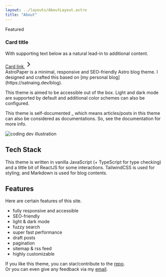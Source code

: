 ```yaml
---
layout: ../layouts/AboutLayout.astro
title: "About"
---
```

<div class="flex flex-col bg-white border shadow-sm rounded-xl dark:bg-slate-900 dark:border-gray-700 dark:shadow-slate-700/[.7]">
  <div class="bg-gray-100 border-b rounded-t-xl py-3 px-4 md:py-4 md:px-5 dark:bg-slate-900 dark:border-gray-700">
    <p class="mt-1 text-sm text-gray-500 dark:text-gray-500">
      Featured
    </p>
  </div>
  <div class="p-4 md:p-5">
    <h3 class="text-lg font-bold text-gray-800 dark:text-white">
      Card title
    </h3>
    <p class="mt-2 text-gray-500 dark:text-gray-400">
      With supporting text below as a natural lead-in to additional content.
    </p>
    <a class="mt-3 inline-flex items-center gap-x-1 text-sm font-semibold rounded-lg border border-transparent text-blue-600 hover:text-blue-800 disabled:opacity-50 disabled:pointer-events-none dark:text-blue-500 dark:hover:text-blue-400 dark:focus:outline-none dark:focus:ring-1 dark:focus:ring-gray-600" href="#">
      Card link
      <svg class="flex-shrink-0 size-4" xmlns="http://www.w3.org/2000/svg" width="24" height="24" viewBox="0 0 24 24" fill="none" stroke="currentColor" stroke-width="2" stroke-linecap="round" stroke-linejoin="round"><path d="m9 18 6-6-6-6"/></svg>
    </a>
  </div>
</div>
AstroPaper is a minimal, responsive and SEO-friendly Astro blog theme. I designed and crafted this based on [my personal blog](https://satnaing.dev/blog).

This theme is aimed to be accessible out of the box. Light and dark mode are supported by
default and additional color schemes can also be configured.

This theme is self-documented \_ which means articles/posts in this theme can also be considered as documentations. So, see the documentation for more info.

<div>
  <img src="/assets/dev.svg" class="sm:w-1/2 mx-auto" alt="coding dev illustration">
</div>

## Tech Stack

This theme is written in vanilla JavaScript (+ TypeScript for type checking) and a little bit of ReactJS for some interactions. TailwindCSS is used for styling; and Markdown is used for blog contents.

## Features

Here are certain features of this site.

- fully responsive and accessible
- SEO-friendly
- light & dark mode
- fuzzy search
- super fast performance
- draft posts
- pagination
- sitemap & rss feed
- highly customizable

If you like this theme, you can star/contribute to the [repo](https://github.com/satnaing/astro-paper).  
Or you can even give any feedback via my [email](mailto:contact@satnaing.dev).

